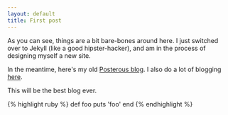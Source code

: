 ```yaml
---
layout: default
title: First post
---
```


As you can see, things are a bit bare-bones around here.
I just switched over to Jekyll (like a good hipster-hacker), and am
in the process of designing myself a new site.

In the meantime, here's my old [Posterous blog](http://codebread.posterous.com).
I also do a lot of blogging [here](https://blog.honestappalachia.org).

This will be the best blog ever.

{% highlight ruby %}
def foo
  puts 'foo'
end
{% endhighlight %}
